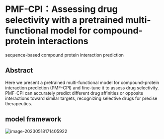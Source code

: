 # PMF-CPI：Assessing drug selectivity with a pretrained multi-functional model for compound-protein interactions
sequence-based compound protein interaction prediction
## Abstract
Here we present a pretrained multi-functional model for compound-protein interaction prediction (PMF-CPI) and fine-tune it to assess drug selectivity.  PMF-CPI can accurately predict different drug affinities or opposite interactions toward similar targets, recognizing selective drugs for precise therapeutics.
## model framework
![image-20230518171405922](img/image-20230518171405922.png)


